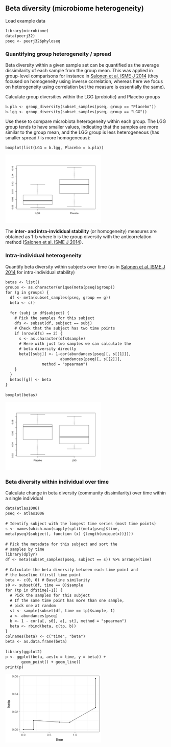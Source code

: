 <!--
  %\VignetteEngine{knitr::rmarkdown}
  %\VignetteIndexEntry{microbiome tutorial - variability}
  %\usepackage[utf8]{inputenc}
  %\VignetteEncoding{UTF-8}  
-->
Beta diversity (microbiome heterogeneity)
-----------------------------------------

Load example data

    library(microbiome)
    data(peerj32)
    pseq <- peerj32$phyloseq

### Quantifying group heterogeneity / spread

Beta diversity within a given sample set can be quantified as the
average dissimilarity of each sample from the group mean. This was
applied in group-level comparisons for instance in [Salonen et al. ISME
J
2014](http://www.nature.com/ismej/journal/v8/n11/full/ismej201463a.html)
(they focused on homogeneity using inverse correlation, whereas here we
focus on heterogeneity using correlation but the measure is essentially
the same).

Calculate group diversities within the LGG (probiotic) and Placebo
groups

    b.pla <- group_diversity(subset_samples(pseq, group == "Placebo"))
    b.lgg <- group_diversity(subset_samples(pseq, group == "LGG"))

Use these to compare microbiota heterogeneity within each group. The LGG
group tends to have smaller values, indicating that the samples are more
similar to the group mean, and the LGG group is less heterogeneous (has
smaller spread / is more homogeneous):

    boxplot(list(LGG = b.lgg, Placebo = b.pla))

<img src="Betadiversity_files/figure-markdown_strict/heterogeneity-example2bbb-1.png" width="300px" />

The **inter- and intra-invididual stability** (or homogeneity) measures
are obtained as 1-b where b is the group diversity with the
anticorrelation method ([Salonen et al. ISME J
2014](http://www.nature.com/ismej/journal/v8/n11/full/ismej201463a.html)).

### Intra-individual heterogeneity

Quantify beta diversity within subjects over time (as in [Salonen et al.
ISME J
2014](http://www.nature.com/ismej/journal/v8/n11/full/ismej201463a.html)
for intra-individual stability)

    betas <- list()
    groups <- as.character(unique(meta(pseq)$group))
    for (g in groups) {
      df <- meta(subset_samples(pseq, group == g))
      beta <- c()

      for (subj in df$subject) {
        # Pick the samples for this subject
        dfs <- subset(df, subject == subj)
        # Check that the subject has two time points
        if (nrow(dfs) == 2) {
          s <- as.character(dfs$sample)
          # Here with just two samples we can calculate the
          # beta diversity directly
          beta[[subj]] <- 1-cor(abundances(pseq)[, s[[1]]],
                            abundances(pseq)[, s[[2]]],
                    method = "spearman")
        }
      }
      betas[[g]] <- beta
    }

    boxplot(betas)

<img src="Betadiversity_files/figure-markdown_strict/homogeneity-example2c-1.png" width="300px" />

### Beta diversity within individual over time

Calculate change in beta diversity (community dissimilarity) over time
within a single individual

    data(atlas1006)
    pseq <- atlas1006

    # Identify subject with the longest time series (most time points)
    s <- names(which.max(sapply(split(meta(pseq)$time, meta(pseq)$subject), function (x) {length(unique(x))})))

    # Pick the metadata for this subject and sort the
    # samples by time
    library(dplyr)
    df <- meta(subset_samples(pseq, subject == s)) %>% arrange(time)

    # Calculate the beta diversity between each time point and
    # the baseline (first) time point
    beta <- c(0, 0) # Baseline similarity
    s0 <- subset(df, time == 0)$sample
    for (tp in df$time[-1]) {
      # Pick the samples for this subject
      # If the same time point has more than one sample,
      # pick one at random
      st <- sample(subset(df, time == tp)$sample, 1)
      a <- abundances(pseq)
      b <- 1 - cor(a[, s0], a[, st], method = "spearman")
      beta <- rbind(beta, c(tp, b))
    }
    colnames(beta) <- c("time", "beta")
    beta <- as.data.frame(beta)

    library(ggplot2)
    p <- ggplot(beta, aes(x = time, y = beta)) +
           geom_point() + geom_line()
    print(p)       

<img src="Betadiversity_files/figure-markdown_strict/homogeneity-example2d-1.png" width="300px" />
